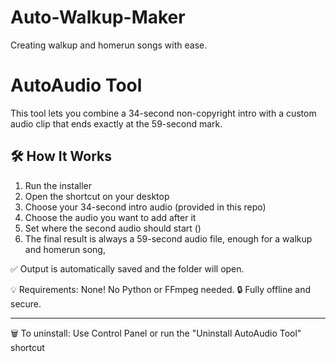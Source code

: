 # Auto-Walkup-Maker
Creating walkup and homerun songs with ease.

AutoAudio Tool
=================

This tool lets you combine a 34-second non-copyright intro with a custom audio clip that ends exactly at the 59-second mark.

🛠 How It Works
---------------
1. Run the installer
2. Open the shortcut on your desktop
3. Choose your 34-second intro audio (provided in this repo)
4. Choose the audio you want to add after it
5. Set where the second audio should start ()
6. The final result is always a 59-second audio file, enough for a walkup and homerun song,

✅ Output is automatically saved and the folder will open.

💡 Requirements: None! No Python or FFmpeg needed.
🔒 Fully offline and secure.

---

🗑 To uninstall: Use Control Panel or run the "Uninstall AutoAudio Tool" shortcut
